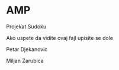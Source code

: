 # AMP
Projekat Sudoku

Ako uspete da vidite ovaj fajl upisite se dole

Petar Djekanovic

Miljan Zarubica
